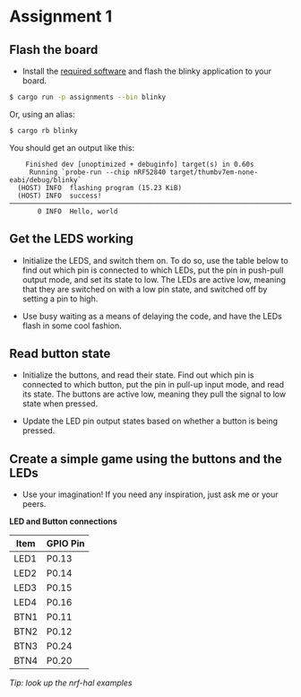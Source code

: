 # Assignment 1

## Flash the board
- Install the [required software](./) and flash the blinky application to your board. 

```bash
$ cargo run -p assignments --bin blinky
```
Or, using an alias:
```bash
$ cargo rb blinky
```

You should get an output like this:
```
    Finished dev [unoptimized + debuginfo] target(s) in 0.60s
     Running `probe-run --chip nRF52840 target/thumbv7em-none-eabi/debug/blinky`
  (HOST) INFO  flashing program (15.23 KiB)
  (HOST) INFO  success!
────────────────────────────────────────────────────────────────────────────────
       0 INFO  Hello, world
```

## Get the LEDS working
- Initialize the LEDS, and switch them on. To do so, use the table below to find out which pin is connected to which LEDs, put the pin in push-pull output mode, and set its state to low. The LEDs are active low, meaning that they are switched on with a low pin state, and switched off by setting a pin to high.

- Use busy waiting as a means of delaying the code, and have the LEDs flash in some cool fashion.

## Read button state
- Initialize the buttons, and read their state. Find out which pin is connected to which button, put the pin in pull-up input mode, and read its state. The buttons are active low, meaning they pull the signal to low state when pressed.

- Update the LED pin output states based on whether a button is being pressed.

## Create a simple game using the buttons and the LEDs
- Use your imagination! If you need any inspiration, just ask me or your peers.


**LED and Button connections**

| Item | GPIO Pin |
| ---- | -------- |
| LED1 | P0.13    |
| LED2 | P0.14    |
| LED3 | P0.15    |
| LED4 | P0.16    |
| BTN1 | P0.11    |
| BTN2 | P0.12    |
| BTN3 | P0.24    |
| BTN4 | P0.20    |

*Tip: look up the nrf-hal examples*

